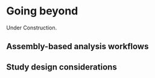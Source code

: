 # Going beyond
Under Construction. 

## Assembly-based analysis workflows

## Study design considerations
